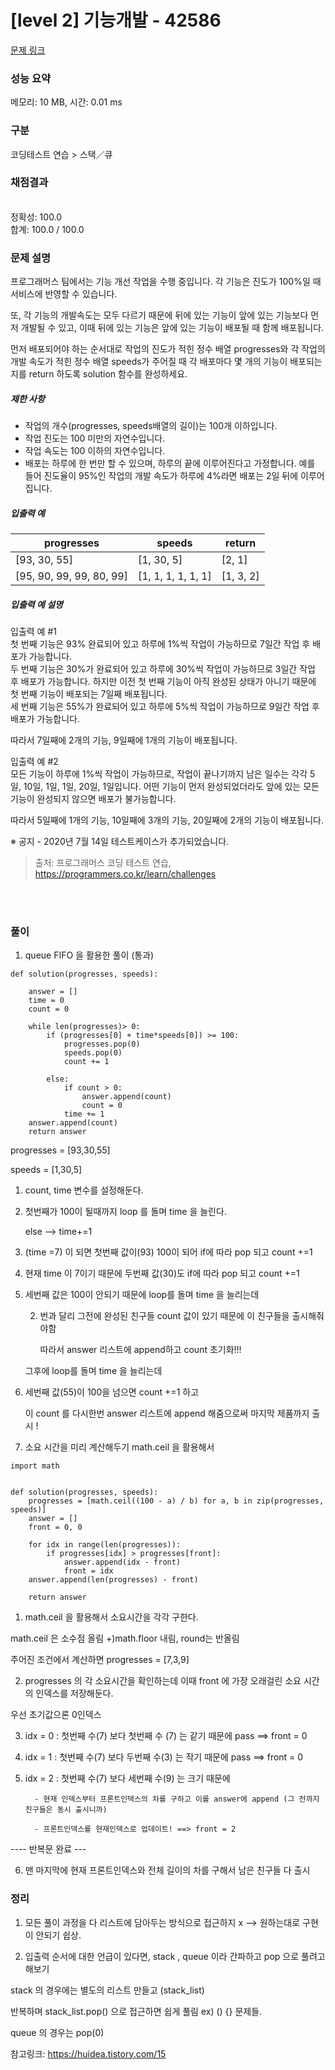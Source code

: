 # [level 2] 기능개발 - 42586 

[문제 링크](https://school.programmers.co.kr/learn/courses/30/lessons/42586) 

### 성능 요약

메모리: 10 MB, 시간: 0.01 ms

### 구분

코딩테스트 연습 > 스택／큐

### 채점결과

<br/>정확성: 100.0<br/>합계: 100.0 / 100.0

### 문제 설명

<p>프로그래머스 팀에서는 기능 개선 작업을 수행 중입니다. 각 기능은 진도가 100%일 때 서비스에 반영할 수 있습니다.</p>

<p>또, 각 기능의 개발속도는 모두 다르기 때문에 뒤에 있는 기능이 앞에 있는 기능보다 먼저 개발될 수 있고, 이때 뒤에 있는 기능은 앞에 있는 기능이 배포될 때 함께 배포됩니다.</p>

<p>먼저 배포되어야 하는 순서대로 작업의 진도가 적힌 정수 배열 progresses와 각 작업의 개발 속도가 적힌 정수 배열 speeds가 주어질 때 각 배포마다 몇 개의 기능이 배포되는지를 return 하도록 solution 함수를 완성하세요.</p>

<h5>제한 사항</h5>

<ul>
<li>작업의 개수(progresses, speeds배열의 길이)는 100개 이하입니다.</li>
<li>작업 진도는 100 미만의 자연수입니다.</li>
<li>작업 속도는 100 이하의 자연수입니다.</li>
<li>배포는 하루에 한 번만 할 수 있으며, 하루의 끝에 이루어진다고 가정합니다. 예를 들어 진도율이 95%인 작업의 개발 속도가 하루에 4%라면 배포는 2일 뒤에 이루어집니다.</li>
</ul>

<h5>입출력 예</h5>
<table class="table">
        <thead><tr>
<th>progresses</th>
<th>speeds</th>
<th>return</th>
</tr>
</thead>
        <tbody><tr>
<td>[93, 30, 55]</td>
<td>[1, 30, 5]</td>
<td>[2, 1]</td>
</tr>
<tr>
<td>[95, 90, 99, 99, 80, 99]</td>
<td>[1, 1, 1, 1, 1, 1]</td>
<td>[1, 3, 2]</td>
</tr>
</tbody>
      </table>
<h5>입출력 예 설명</h5>

<p>입출력 예 #1<br>
첫 번째 기능은 93% 완료되어 있고 하루에 1%씩 작업이 가능하므로 7일간 작업 후 배포가 가능합니다.<br>
두 번째 기능은 30%가 완료되어 있고 하루에 30%씩 작업이 가능하므로 3일간 작업 후 배포가 가능합니다. 하지만 이전 첫 번째 기능이 아직 완성된 상태가 아니기 때문에 첫 번째 기능이 배포되는 7일째 배포됩니다.<br>
세 번째 기능은 55%가 완료되어 있고 하루에 5%씩 작업이 가능하므로 9일간 작업 후 배포가 가능합니다. </p>

<p>따라서 7일째에 2개의 기능, 9일째에 1개의 기능이 배포됩니다.</p>

<p>입출력 예 #2<br>
모든 기능이 하루에 1%씩 작업이 가능하므로, 작업이 끝나기까지 남은 일수는 각각 5일, 10일, 1일, 1일, 20일, 1일입니다. 어떤 기능이 먼저 완성되었더라도 앞에 있는 모든 기능이 완성되지 않으면 배포가 불가능합니다.</p>

<p>따라서 5일째에 1개의 기능, 10일째에 3개의 기능, 20일째에 2개의 기능이 배포됩니다.</p>

<p>※ 공지 - 2020년 7월 14일 테스트케이스가 추가되었습니다.</p>


> 출처: 프로그래머스 코딩 테스트 연습, https://programmers.co.kr/learn/challenges


<br/>
<br/>

### 풀이

 
1) queue FIFO 을 활용한 풀이 (통과)
```
def solution(progresses, speeds):

    answer = []
    time = 0
    count = 0
    
    while len(progresses)> 0:
        if (progresses[0] + time*speeds[0]) >= 100: 
            progresses.pop(0)
            speeds.pop(0)
            count += 1
            
        else:
            if count > 0:
                answer.append(count)
                count = 0
            time += 1
    answer.append(count)
    return answer
```

progresses = [93,30,55]

speeds = [1,30,5]  

 

1) count, time 변수를 설정해둔다. 

2) 첫번째가 100이 될때까지 loop 를 돌며 time 을 늘린다. 

    else --> time+=1

3) (time =7) 이 되면  첫번째 값이(93) 100이 되어 if에 따라 pop 되고 count +=1

4) 현재 time 이 7이기 때문에 두번째 값(30)도 if에 따라 pop 되고 count +=1 

5) 세번째 값은 100이 안되기 때문에 loop를 돌며 time 을 늘리는데 

    2) 번과 달리 그전에 완성된 친구들 count 값이 있기 때문에 이 친구들을 출시해줘야함 

        따라서 answer 리스트에 append하고 count 초기화!!! 

    그후에 loop를 돌며 time 을 늘리는데 

6) 세번째 값(55)이 100을 넘으면 count +=1 하고 

    이 count 를 다시한번 answer 리스트에 append 해줌으로써 마지막 제품까지 출시 ! 

 

 

 

2) 소요 시간을 미리 계산해두기 math.ceil 을 활용해서 
 
```
import math


def solution(progresses, speeds):
    progresses = [math.ceil((100 - a) / b) for a, b in zip(progresses, speeds)]
    answer = []
    front = 0, 0

    for idx in range(len(progresses)):
        if progresses[idx] > progresses[front]:  
            answer.append(idx - front)
            front = idx 
    answer.append(len(progresses) - front)  

    return answer
 ```

 

1) math.ceil 을 활용해서 소요시간을 각각 구한다. 

math.ceil 은 소수점 올림  +)math.floor 내림, round는 반올림 

주어진 조건에서 계산하면 progresses = [7,3,9]

 

 

2)  progresses 의 각 소요시간을 확인하는데 이때 front 에 가장 오래걸린 소요 시간의 인덱스를 저장해둔다. 

우선 초기값으론 0인덱스 

 

3) idx = 0 : 첫번째 수(7) 보다 첫번째 수 (7) 는 같기 때문에 pass ==> front = 0

4) idx = 1 : 첫번째 수(7) 보다 두번째 수(3) 는 작기 때문에 pass ==> front = 0

5) idx = 2 : 첫번째 수(7) 보다 세번째 수(9) 는 크기 때문에 

         - 현재 인덱스부터 프론트인덱스의 차를 구하고 이를 answer에 append (그 전까지 친구들은 동시 출시니까)

         - 프론트인덱스를 현재인덱스로 업데이트! ==> front = 2

---- 반복문 완료 ---

6) 맨 마지막에 현재 프론트인덱스와 전체 길이의 차를 구해서 남은 친구들 다 출시 

 

 
### 정리
1) 모든 풀이 과정을 다 리스트에 담아두는 방식으로 접근하지 x --> 원하는대로 구현이 안되기 쉽상. 

 

2) 입출력 순서에 대한 언급이 있다면, stack , queue 이라 간파하고 pop 으로 풀려고 해보기 

 

stack 의 경우에는 별도의 리스트 만들고 (stack_list)

반복하며 stack_list.pop() 으로 접근하면 쉽게 풀림 ex) () {} 문제들. 

queue 의 경우는 pop(0)

참고링크: https://huidea.tistory.com/15
